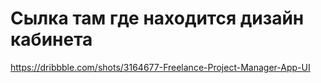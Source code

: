 # Сылка там где находится дизайн кабинета
https://dribbble.com/shots/3164677-Freelance-Project-Manager-App-UI

